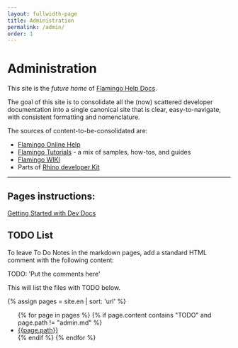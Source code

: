 ```yaml
---
layout: fullwidth-page
title: Administration
permalink: /admin/
order: 1
---
```


# Administration

This site is the _future home_ of [Flamingo Help Docs](http://help.mcneel.com/en/flamingo/5/website/welcome.html).

The goal of this site is to consolidate all the (now) scattered developer documentation into a single canonical site that is clear, easy-to-navigate, with consistent formatting and nomenclature.

The sources of content-to-be-consolidated are:

- [Flamingo Online Help](http://docs.mcneel.com/flamingo/nxt/help/en-us/index.htm)
- [Flamingo Tutorials](http://nxt.flamingo3d.com/page/tutorials-and-documentation) - a mix of samples, how-tos, and guides
- [Flamingo WIKI](http://wiki.mcneel.com/flamingo/5/primer)
- Parts of [Rhino developer Kit](http://wiki.mcneel.com/labs/rendererdevelopmentkit10)

---

## Pages instructions:

  <a class="page-link" href="https://github.com/mcneel/help-docs/blob/gh-pages/README.md">Getting Started with Dev Docs</a>

## TODO List
To leave To Do Notes in the markdown pages, add a standard HTML comment with the following content:

TODO: 'Put the comments here'
 
This will list the files with TODO below.

<div class="trigger">
  {% assign pages = site.en | sort: 'url' %}
  <ul>
  {% for page in pages %}
        {% if page.content contains "TODO" and page.path != "admin.md" %}
          <li><a class="page-link" href="http://github.com/mcneel/help-docs/edit/gh-pages/{{page.path}}">{{page.path}}</a></li>
        {% endif %}
  {% endfor %}
  </ul>
</div>

